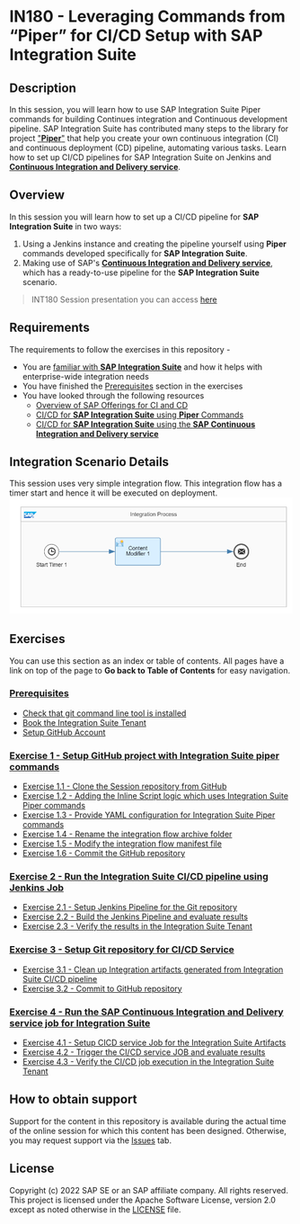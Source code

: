 # IN180 - Leveraging Commands from “Piper” for CI/CD Setup with SAP Integration Suite

## Description

In this session, you will learn how to use SAP Integration Suite Piper commands for building Continues integration and Continuous development pipeline. SAP Integration Suite has contributed many steps to the library for project ["**Piper**"](https://www.project-piper.io)  that help you create your own continuous integration (CI) and continuous deployment (CD) pipeline, automating various tasks. Learn how to set up CI/CD pipelines for SAP Integration Suite on Jenkins and [**Continuous Integration and Delivery service**](https://help.sap.com/docs/CICD_OVERVIEW).

## Overview

In this session you will learn how to set up a CI/CD pipeline for **SAP Integration Suite** in two ways:
1. Using a Jenkins instance and creating the pipeline yourself using **Piper** commands developed specifically for **SAP Integration Suite**.
2. Making use of SAP's [**Continuous Integration and Delivery service**](https://help.sap.com/docs/CICD_OVERVIEW), which has a ready-to-use pipeline for the **SAP Integration Suite** scenario.
 > INT180 Session presentation you can access [here](2022-SAP-TechEd-IN180.pdf)
## Requirements

The requirements to follow the exercises in this repository -  
- You are [familiar with **SAP Integration Suite**](https://help.sap.com/docs/SAP_CLOUD_PLATFORM_INTEGRATION_SUITE) and how it helps with enterprise-wide integration needs
- You have finished the [Prerequisites](/exercises/Prerequisites_for_IN180.md) section in the exercises
- You have looked through the following resources
  - [Overview of SAP Offerings for CI and CD](https://help.sap.com/docs/CICD_OVERVIEW/8cacec64ed854b2a88e9a0973e0f97a2/e9fa320181124fa9808d4446a1bf69dd.html)
  - [CI/CD for **SAP Integration Suite** using **Piper** Commands](https://blogs.sap.com/2021/06/02/ci-cd-for-sap-integration-suite-here-you-go/)
  - [CI/CD for **SAP Integration Suite** using the **SAP Continuous Integration and Delivery service**](https://blogs.sap.com/2021/08/27/sap-continuous-integration-and-delivery-for-sap-integration-suite-artifacts/)

## Integration Scenario Details
This session uses very simple integration flow. This integration flow has a timer start and hence it will be executed on deployment.
<br>![](/exercises/images/Scenario.png)
## Exercises

You can use this section as an index or table of contents. All pages have a link on top of the page to **Go back to Table of Contents** for easy navigation.

### [Prerequisites](/exercises/Prerequisites_for_IN180.md)
- [Check that git command line tool is installed](/exercises/Prerequisites_for_IN180.md#install-git-command-line-tool-by-following-the-steps-mentioned-in-this-tutorial)
- [Book the Integration Suite Tenant](/exercises/Prerequisites_for_IN180.md#book-integration-suite-tenant-by-using-the-tenant-booker-app-login--book-tenant)
- [Setup GitHub Account](/exercises/Prerequisites_for_IN180.md#setup-github-account)

### [Exercise 1 - Setup GitHub project with Integration Suite piper commands](exercises/ex1/Setup_Github_Project_Repository.md)
- [Exercise 1.1 - Clone the Session repository from GitHub](exercises/ex1/Setup_Github_Project_Repository.md#exercise-11-clone-the-session-repository-from-github)
- [Exercise 1.2 - Adding the Inline Script logic which uses Integration Suite Piper commands](exercises/ex1/Setup_Github_Project_Repository.md#exercise-12-adding-the-inline-script-logic-which-uses-integration-suite-piper-commands)
- [Exercise 1.3 - Provide YAML configuration for Integration Suite Piper commands](exercises/ex1/Setup_Github_Project_Repository.md#exercise-13-provide-yaml-configuration-for-integration-suite-piper-commands)
- [Exercise 1.4 - Rename the integration flow archive folder](exercises/ex1/Setup_Github_Project_Repository.md#exercise-14-rename-the-integration-flow-archive-folder)
- [Exercise 1.5 - Modify the integration flow manifest file](exercises/ex1/Setup_Github_Project_Repository.md#exercise-15-modify-the-integration-flow-manifest-file)
- [Exercise 1.6 - Commit the GitHub repository](exercises/ex1/Setup_Github_Project_Repository.md#exercise-16-commit-the-github-repository)


### [Exercise 2 - Run the Integration Suite CI/CD pipeline using Jenkins Job](exercises/ex2/Setup_Jenkins_Pipeline.md)
- [Exercise 2.1 - Setup Jenkins Pipeline for the Git repository](exercises/ex2/Setup_Jenkins_Pipeline.md#exercise-21-setup-jenkins-pipeline-for-the-git-repository)
- [Exercise 2.2 - Build the Jenkins Pipeline and evaluate results](exercises/ex2/Setup_Jenkins_Pipeline.md#exercise-22-build-the-jenkins-pipeline-and-evaluate-results)
- [Exercise 2.3 - Verify the results in the Integration Suite Tenant](exercises/ex2/Setup_Jenkins_Pipeline.md#exercise-23-verify-the-results-in-the-integration-suite-tenant)

### [Exercise 3 - Setup Git repository for CI/CD Service](exercises/ex3/Setup-Git-repository-for-CICD-Service.md)
- [Exercise 3.1 - Clean up Integration artifacts generated from Integration Suite CI/CD pipeline](exercises/ex3/Setup-Git-repository-for-CICD-Service.md#exercise-31-clean-up-integration-artifacts-generated-from-integration-suite-cicd-pipeline)
- [Exercise 3.2 - Commit to GitHub repository](exercises/ex3/Setup-Git-repository-for-CICD-Service.md#exercise-32-commit-to-github-repository)

### [Exercise 4 -  Run the SAP Continuous Integration and Delivery service job for Integration Suite](exercises/ex4/Run-the-Integration-Suite-CICD-job.md)
- [Exercise 4.1 - Setup CICD service Job for the Integration Suite Artifacts](exercises/ex4/Run-the-Integration-Suite-CICD-job.md#exercise-41-setup-cicd-service-job-for-the-integration-suite-artifacts)
- [Exercise 4.2 - Trigger the CI/CD service JOB and evaluate results](exercises/ex4/Run-the-Integration-Suite-CICD-job.md#exercise-42-trigger-the-cicd-service-job-and-evaluate-results)
- [Exercise 4.3 - Verify the CI/CD job execution in the Integration Suite Tenant](exercises/ex4/Run-the-Integration-Suite-CICD-job.md#exercise-43-verify-the-cicd-job-execution-in-the-integration-suite-tenant)

## How to obtain support

Support for the content in this repository is available during the actual time of the online session for which this content has been designed. Otherwise, you may request support via the [Issues](../../issues) tab.

## License
Copyright (c) 2022 SAP SE or an SAP affiliate company. All rights reserved. This project is licensed under the Apache Software License, version 2.0 except as noted otherwise in the [LICENSE](LICENSES/Apache-2.0.txt) file.

